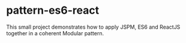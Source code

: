 # pattern-es6-react
This small project demonstrates how to apply JSPM, ES6 and ReactJS together in a coherent Modular pattern.
